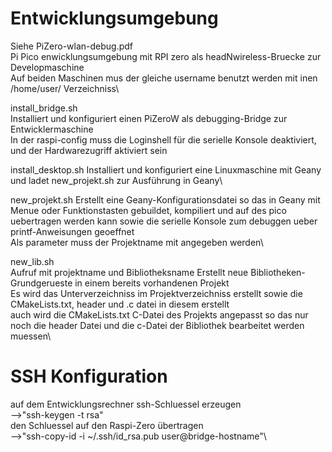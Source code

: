 # Entwicklungsumgebung
Siehe PiZero-wlan-debug.pdf\
Pi Pico enwicklungsumgebung mit RPI zero als headNwireless-Bruecke zur Developmaschine\
Auf beiden Maschinen mus der gleiche username benutzt werden mit inen /home/user/ Verzeichniss\

install_bridge.sh\
Installiert und konfiguriert einen PiZeroW als debugging-Bridge zur Entwicklermaschine\
In der raspi-config muss die Loginshell für die serielle Konsole deaktiviert, und der Hardwarezugriff aktiviert sein

install_desktop.sh
Installiert und konfiguriert eine Linuxmaschine mit Geany und ladet new_projekt.sh zur Ausführung in Geany\

new_projekt.sh
Erstellt eine Geany-Konfigurationsdatei so das in Geany mit Menue oder Funktionstasten gebuildet, kompiliert und auf des pico uebertragen werden kann sowie die serielle Konsole zum debuggen ueber printf-Anweisungen geoeffnet\
Als parameter muss der Projektname mit angegeben werden\

new_lib.sh\
Aufruf mit projektname und Bibliotheksname
Erstellt neue Bibliotheken-Grundgerueste in einem bereits vorhandenen Projekt\
Es wird das Unterverzeichniss im Projektverzeichniss erstellt sowie die CMakeLists.txt, header und .c datei in diesem erstellt\
auch wird die CMakeLists.txt  C-Datei des Projekts angepasst so das nur noch die header Datei und die c-Datei der Bibliothek bearbeitet werden muessen\


# SSH Konfiguration
auf dem Entwicklungsrechner ssh-Schluessel erzeugen\
-->"ssh-keygen -t rsa"\
den Schluessel auf den Raspi-Zero übertragen\
-->"ssh-copy-id -i ~/.ssh/id_rsa.pub user@bridge-hostname"\
